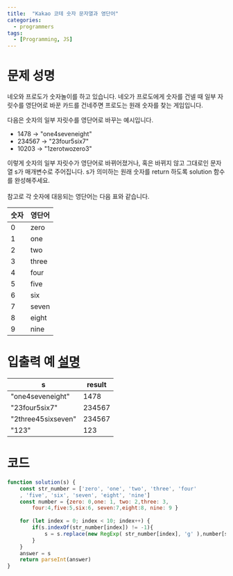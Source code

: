 ```yaml
---
title:  "Kakao 코테 숫자 문자열과 영단어"
categories:
  - programmers
tags:
  - [Programming, JS]
---
```

# 문제 성명
네오와 프로도가 숫자놀이를 하고 있습니다. 네오가 프로도에게 숫자를 건넬 때 일부 자릿수를 영단어로 바꾼 카드를 건네주면 프로도는 원래 숫자를 찾는 게임입니다.

다음은 숫자의 일부 자릿수를 영단어로 바꾸는 예시입니다.

* 1478 → "one4seveneight"
* 234567 → "23four5six7"
* 10203 → "1zerotwozero3"

이렇게 숫자의 일부 자릿수가 영단어로 바뀌어졌거나, 혹은 바뀌지 않고 그대로인 문자열 s가 매개변수로 주어집니다. s가 의미하는 원래 숫자를 return 하도록 solution 함수를 완성해주세요.
<br><br>
참고로 각 숫자에 대응되는 영단어는 다음 표와 같습니다.
<br>

|숫자|영단어|
|---|------|
|0	|zero|
|1	|one|
|2	|two|
|3	|three|
|4	|four|
|5	|five|
|6	|six|
|7	|seven|
|8	|eight|
|9	|nine|

# 입출력 예  [설명]("https://programmers.co.kr/learn/courses/30/lessons/81301")

|s|result|
|----|-----|
|"one4seveneight"	|1478|
|"23four5six7"	|234567|
|"2three45sixseven"	|234567|
|"123"	|123|

# 코드
```js
function solution(s) { 
    const str_number = ['zero', 'one', 'two', 'three', 'four'
    , 'five', 'six', 'seven', 'eight', 'nine']
    const number = {zero: 0,one: 1, two: 2,three: 3,
        four:4,five:5,six:6, seven:7,eight:8, nine: 9 }
    
    for (let index = 0; index < 10; index++) {
        if(s.indexOf(str_number[index]) != -1){
            s = s.replace(new RegExp( str_number[index], 'g' ),number[str_number[index]])
        }
    }
    answer = s
    return parseInt(answer)
}
```